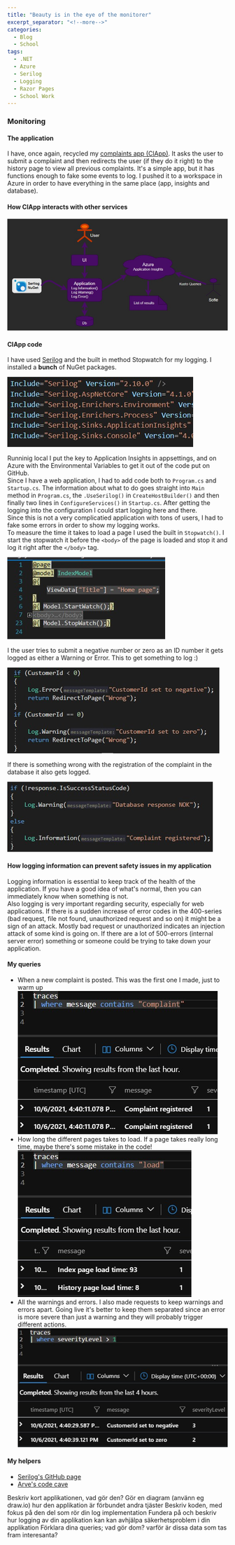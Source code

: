 ```yaml
---
title: "Beauty is in the eye of the monitorer"
excerpt_separator: "<!--more-->"
categories:
  - Blog
  - School
tags:
  - .NET
  - Azure
  - Serilog
  - Logging
  - Razor Pages
  - School Work
---
```

### Monitoring  
#### The application  
I have, once again, recycled my [complaints app (ClApp)](https://bigclapplogged.azurewebsites.net/). It asks the user to submit a complaint and then redirects the user (if they do it right) to the history page to view all previous complaints. It's a simple app, but it has functions enough to fake some events to log. I pushed it to a workspace in Azure in order to have everything in the same place (app, insights and database).

#### How ClApp interacts with other services  

![Diagram](https://raw.githubusercontent.com/Baverstrand/Baverstrand.github.io/master/img/211006appmap.jpg)

#### ClApp code
I have used [Serilog](https://serilog.net/) and the built in method Stopwatch for my logging. I installed a __bunch__ of NuGet packages.  

![NuGets](https://raw.githubusercontent.com/Baverstrand/Baverstrand.github.io/master/img/211006nugets.jpg)  

Runninig local I put the key to Application Insights in appsettings, and on Azure with the Environmental Variables to get it out of the code put on GitHub.  
Since I have a web application, I had to add code both to `Program.cs` and `Startup.cs`. The information about what to do goes straight into `Main` method in `Program.cs`, the `.UseSerilog()` in `CreateHostBuilder()` and then finally two lines in `ConfigureServices()` in `Startup.cs`.
After getting the logging into the configuration I could start logging here and there.  
Since this is not a very complicatied application with tons of users, I had to fake some errors in order to show my logging works.  
To measure the time it takes to load a page I used the built in `Stopwatch()`. I start the stopwatch it before the `<body>` of the page is loaded and stop it and log it right after the `</body>` tag. 

![StopWatch](https://raw.githubusercontent.com/Baverstrand/Baverstrand.github.io/master/img/211006watchcode.jpg)  

I the user tries to submit a negative number or zero as an ID number it gets logged as either a Warning or Error. This to get something to log :) 

![Error and Warning](https://raw.githubusercontent.com/Baverstrand/Baverstrand.github.io/master/img/211006errorcode.jpg)  

If there is something wrong with the registration of the complaint in the database it also gets logged. 

![Db Warning](https://raw.githubusercontent.com/Baverstrand/Baverstrand.github.io/master/img/211006dberror.jpg)  

#### How logging information can prevent safety issues in my application  
Logging information is essential to keep track of the health of the application. If you have a good idea of what's normal, then you can immediately know when something is not.  
Also logging is very important regarding security, especially for web applications. 
If there is a sudden increase of error codes in the 400-series (bad request, file not found, unauthorized request and so on) it might be a sign of an attack. Mostly bad request or unauthorized indicates an injection attack of some kind is going on. 
If there are a lot of 500-errors (internal server error) something or someone could be trying to take down your application. 

#### My queries  
- When a new complaint is posted. This was the first one I made, just to warm up  
![New complaint](https://raw.githubusercontent.com/Baverstrand/Baverstrand.github.io/master/img/211006kustocomplaint.jpg)  
- How long the different pages takes to load. If a page takes really long time, maybe there's some mistake in the code!
![Loading times](https://raw.githubusercontent.com/Baverstrand/Baverstrand.github.io/master/img/211006kustoload.jpg)  
- All the warnings and errors. I also made requests to keep warnings and errors apart. Going live it's better to keep them separated since an error is more severe than just a warning and they will probably trigger different actions.   
![Severity levels](https://raw.githubusercontent.com/Baverstrand/Baverstrand.github.io/master/img/211006kustoseverity.jpg)  





#### My helpers

- [Serilog's GitHub page](https://github.com/serilog/serilog-settings-configuration)
- [Arve's code cave](https://arvehansen.net/codecave/2020/03/01/appinsights-and-logging-with-serilog/)



Beskriv kort applikationen, vad gör den?
Gör en diagram (använn eg draw.io) hur den applikation är förbundet andra tjäster
Beskriv koden, med fokus på den del som rör din log implementation
Fundera på och beskriv hur logging av din applikation kan kan avhjälpa säkerhetsproblem i din applikation
Förklara dina queries; vad gör dom? varför är dissa data som tas fram interesanta?
